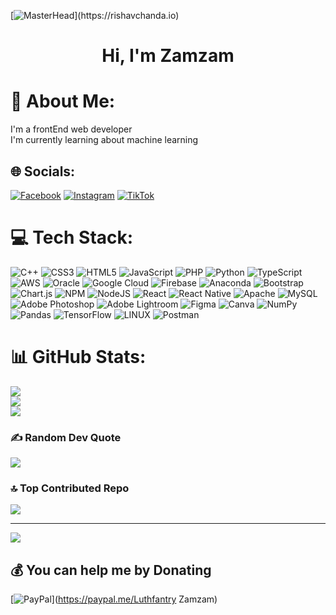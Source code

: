 [![MasterHead]([https://cdn.dribbble.com/users/287797/screenshots/15085674/media/579bd59bfa778697a59a3dbe267ef79e.gif](https://images.squarespace-cdn.com/content/v1/5e20a100cc48814e9cde1264/1585844360666-70IN2VD96J3UOYA04K6Q/Virtual+Global+Trivia+-+2000px+x+600px.gif))](https://rishavchanda.io)

<h1 align="center">Hi, I'm Zamzam</h1>

# 💫 About Me:
I'm a frontEnd web developer<br>I'm currently learning about machine learning<br>


## 🌐 Socials:
[![Facebook](https://img.shields.io/badge/Facebook-%231877F2.svg?logo=Facebook&logoColor=white)](https://facebook.com/fahri.fayang) [![Instagram](https://img.shields.io/badge/Instagram-%23E4405F.svg?logo=Instagram&logoColor=white)](https://instagram.com/404notresponse?igshid=YmMyMTA2M2Y=) [![TikTok](https://img.shields.io/badge/TikTok-%23000000.svg?logo=TikTok&logoColor=white)](https://tiktok.com/@lzamzamm) 

# 💻 Tech Stack:
![C++](https://img.shields.io/badge/c++-%2300599C.svg?style=flat&logo=c%2B%2B&logoColor=white) ![CSS3](https://img.shields.io/badge/css3-%231572B6.svg?style=flat&logo=css3&logoColor=white) ![HTML5](https://img.shields.io/badge/html5-%23E34F26.svg?style=flat&logo=html5&logoColor=white) ![JavaScript](https://img.shields.io/badge/javascript-%23323330.svg?style=flat&logo=javascript&logoColor=%23F7DF1E) ![PHP](https://img.shields.io/badge/php-%23777BB4.svg?style=flat&logo=php&logoColor=white) ![Python](https://img.shields.io/badge/python-3670A0?style=flat&logo=python&logoColor=ffdd54) ![TypeScript](https://img.shields.io/badge/typescript-%23007ACC.svg?style=flat&logo=typescript&logoColor=white) ![AWS](https://img.shields.io/badge/AWS-%23FF9900.svg?style=flat&logo=amazon-aws&logoColor=white) ![Oracle](https://img.shields.io/badge/Oracle-F80000?style=flat&logo=oracle&logoColor=white) ![Google Cloud](https://img.shields.io/badge/Google%20Cloud-%234285F4.svg?style=flat&logo=google-cloud&logoColor=white) ![Firebase](https://img.shields.io/badge/firebase-%23039BE5.svg?style=flat&logo=firebase) ![Anaconda](https://img.shields.io/badge/Anaconda-%2344A833.svg?style=flat&logo=anaconda&logoColor=white) ![Bootstrap](https://img.shields.io/badge/bootstrap-%23563D7C.svg?style=flat&logo=bootstrap&logoColor=white) ![Chart.js](https://img.shields.io/badge/chart.js-F5788D.svg?style=flat&logo=chart.js&logoColor=white) ![NPM](https://img.shields.io/badge/NPM-%23000000.svg?style=flat&logo=npm&logoColor=white) ![NodeJS](https://img.shields.io/badge/node.js-6DA55F?style=flat&logo=node.js&logoColor=white) ![React](https://img.shields.io/badge/react-%2320232a.svg?style=flat&logo=react&logoColor=%2361DAFB) ![React Native](https://img.shields.io/badge/react_native-%2320232a.svg?style=flat&logo=react&logoColor=%2361DAFB) ![Apache](https://img.shields.io/badge/apache-%23D42029.svg?style=flat&logo=apache&logoColor=white) ![MySQL](https://img.shields.io/badge/mysql-%2300f.svg?style=flat&logo=mysql&logoColor=white) ![Adobe Photoshop](https://img.shields.io/badge/adobephotoshop-%2331A8FF.svg?style=flat&logo=adobephotoshop&logoColor=white) ![Adobe Lightroom](https://img.shields.io/badge/Adobe%20Lightroom-31A8FF.svg?style=flat&logo=Adobe%20Lightroom&logoColor=white) 	![Figma](https://img.shields.io/badge/figma-%23F24E1E.svg?style=flat&logo=figma&logoColor=white) ![Canva](https://img.shields.io/badge/Canva-%2300C4CC.svg?style=flat&logo=Canva&logoColor=white) ![NumPy](https://img.shields.io/badge/numpy-%23013243.svg?style=flat&logo=numpy&logoColor=white) ![Pandas](https://img.shields.io/badge/pandas-%23150458.svg?style=flat&logo=pandas&logoColor=white) ![TensorFlow](https://img.shields.io/badge/TensorFlow-%23FF6F00.svg?style=flat&logo=TensorFlow&logoColor=white) ![LINUX](https://img.shields.io/badge/Linux-FCC624?style=flat&logo=linux&logoColor=black) ![Postman](https://img.shields.io/badge/Postman-FF6C37?style=flat&logo=postman&logoColor=white)
# 📊 GitHub Stats:
![](https://github-readme-stats.vercel.app/api?username=lzamzamm&theme=shades-of-purple&hide_border=false&include_all_commits=true&count_private=true)<br/>
![](https://github-readme-streak-stats.herokuapp.com/?user=lzamzamm&theme=shades-of-purple&hide_border=false)<br/>
![](https://github-readme-stats.vercel.app/api/top-langs/?username=lzamzamm&theme=shades-of-purple&hide_border=false&include_all_commits=true&count_private=true&layout=compact)

### ✍️ Random Dev Quote
![](https://quotes-github-readme.vercel.app/api?type=horizontal&theme=tokyonight)

### 🔝 Top Contributed Repo
![](https://github-contributor-stats.vercel.app/api?username=lzamzamm&limit=5&theme=tokyonight&combine_all_yearly_contributions=true)

---
[![](https://visitcount.itsvg.in/api?id=lzamzamm&icon=0&color=0)](https://visitcount.itsvg.in)

  ## 💰 You can help me by Donating
  [![PayPal](https://img.shields.io/badge/PayPal-00457C?style=for-the-badge&logo=paypal&logoColor=white)](https://paypal.me/Luthfantry Zamzam) 

  
<!-- Proudly created with GPRM ( https://gprm.itsvg.in ) -->
